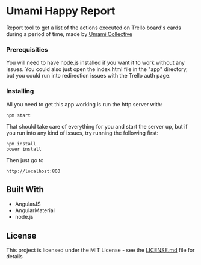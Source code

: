 # Umami Happy Report

Report tool to get a list of the actions executed on Trello board's cards during a period of time, made by [Umami Collective](www.umamicollective.com)

### Prerequisities

You will need to have node.js installed if you want it to work without any issues. You could also just open the index.html file in the "app" directory, but you could run into redirection issues with the Trello auth page.

### Installing

All you need to get this app working is run the http server with:

```
npm start
```

That should take care of everything for you and start the server up, but if you run into any kind of issues, try running the following first:

```
npm install
bower install
```

Then just go to

```
http://localhost:800
```

## Built With

* AngularJS
* AngularMaterial
* node.js

## License

This project is licensed under the MIT License - see the [LICENSE.md](LICENSE.md) file for details